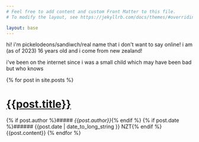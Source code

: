 ```yaml
---
# Feel free to add content and custom Front Matter to this file.
# To modify the layout, see https://jekyllrb.com/docs/themes/#overriding-theme-defaults

layout: base
---
```

hi! i'm pickelodeons/sandiwch/real name that i don't want to say online! i am (as of 2023) 16 years old and i come from new zealand!

i've been on the internet since i was a small child which may have been bad but who knows

{% for post in site.posts %}
# [{{post.title}}]({{post.url}})
{% if post.author %}##### *{{post.author}}*{% endif %}
{% if post.date %}###### {{post.date | date_to_long_string }} NZT{% endif %}
{{post.content}}
{% endfor %}